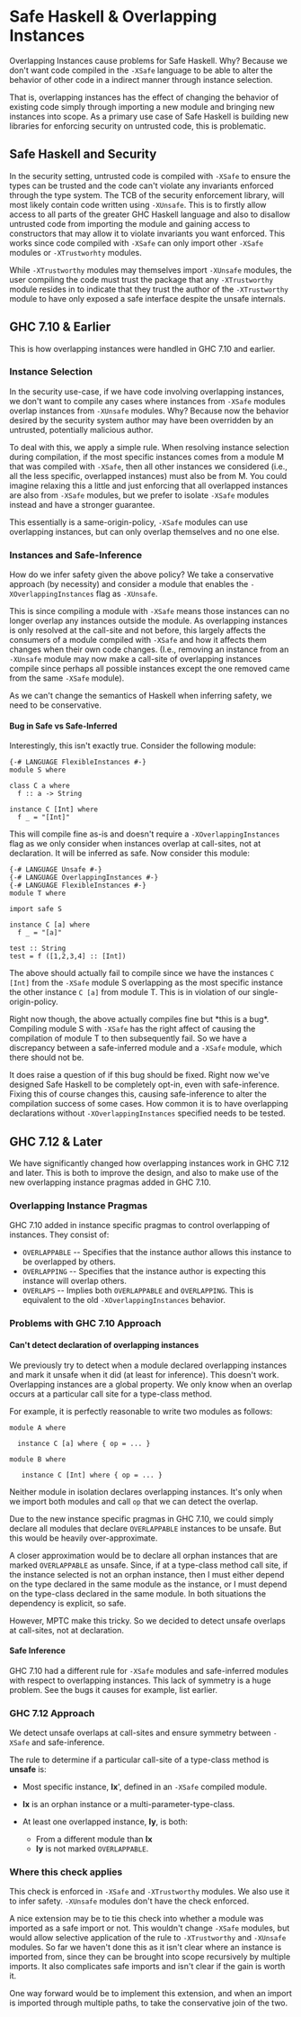 # Safe Haskell & Overlapping Instances


Overlapping Instances cause problems for Safe Haskell. Why? Because we
don't want code compiled in the `-XSafe` language to be able to alter
the behavior of other code in a indirect manner through instance
selection.


That is, overlapping instances has the effect of changing the behavior
of existing code simply through importing a new module and bringing
new instances into scope. As a primary use case of Safe Haskell is
building new libraries for enforcing security on untrusted code, this
is problematic.

## Safe Haskell and Security


In the security setting, untrusted code is compiled with `-XSafe` to
ensure the types can be trusted and the code can't violate any
invariants enforced through the type system. The TCB of the security
enforcement library, will most likely contain code written using
`-XUnsafe`. This is to firstly allow access to all parts of the
greater GHC Haskell language and also to disallow untrusted code from
importing the module and gaining access to constructors that may allow
it to violate invariants you want enforced. This works since code
compiled with `-XSafe` can only import other `-XSafe` modules or
`-XTrustworhty` modules.


While `-XTrustworthy` modules may themselves import `-XUnsafe`
modules, the user compiling the code must trust the package that any
`-XTrustworthy` module resides in to indicate that they trust the
author of the `-XTrustworthy` module to have only exposed a safe
interface despite the unsafe internals.

## GHC 7.10 & Earlier


This is how overlapping instances were handled in GHC 7.10 and earlier.

### Instance Selection


In the security use-case, if we have code involving overlapping
instances, we don't want to compile any cases where instances from
`-XSafe` modules overlap instances from `-XUnsafe` modules. Why?
Because now the behavior desired by the security system author may
have been overridden by an untrusted, potentially malicious author.


To deal with this, we apply a simple rule. When resolving instance
selection during compilation, if the most specific instances comes
from a module M that was compiled with `-XSafe`, then all other
instances we considered (i.e., all the less specific, overlapped
instances) must also be from M. You could imagine relaxing this a
little and just enforcing that all overlapped instances are also from
`-XSafe` modules, but we prefer to isolate `-XSafe` modules instead
and have a stronger guarantee.


This essentially is a same-origin-policy, `-XSafe` modules can use
overlapping instances, but can only overlap themselves and no one
else.

### Instances and Safe-Inference


How do we infer safety given the above policy? We take a conservative
approach (by necessity) and consider a module that enables the
`-XOverlappingInstances` flag as `-XUnsafe`.


This is since compiling a module with `-XSafe` means those instances
can no longer overlap any instances outside the module. As overlapping
instances is only resolved at the call-site and not before, this
largely affects the consumers of a module compiled with `-XSafe` and
how it affects them changes when their own code changes. (I.e.,
removing an instance from an `-XUnsafe` module may now make a
call-site of overlapping instances compile since perhaps all possible
instances except the one removed came from the same `-XSafe` module).


As we can't change the semantics of Haskell when inferring safety, we
need to be conservative.

#### Bug in Safe vs Safe-Inferred


Interestingly, this isn't exactly true. Consider the following module:

```wiki
{-# LANGUAGE FlexibleInstances #-}
module S where

class C a where
  f :: a -> String

instance C [Int] where
  f _ = "[Int]"
```


This will compile fine as-is and doesn't require a
`-XOverlappingInstances` flag as we only consider when instances
overlap at call-sites, not at declaration. It will be inferred as
safe. Now consider this module:

```wiki
{-# LANGUAGE Unsafe #-}
{-# LANGUAGE OverlappingInstances #-}
{-# LANGUAGE FlexibleInstances #-}
module T where

import safe S

instance C [a] where
  f _ = "[a]"

test :: String
test = f ([1,2,3,4] :: [Int])
```


The above should actually fail to compile since we have the instances
`C [Int]` from the `-XSafe` module S overlapping as the most specific
instance the other instance `C [a]` from module T. This is in
violation of our single-origin-policy.


Right now though, the above actually compiles fine but \*this is a
bug\*. Compiling module S with `-XSafe` has the right affect of causing
the compilation of module T to then subsequently fail. So we have a
discrepancy between a safe-inferred module and a `-XSafe` module,
which there should not be.


It does raise a question of if this bug should be fixed. Right now
we've designed Safe Haskell to be completely opt-in, even with
safe-inference. Fixing this of course changes this, causing
safe-inference to alter the compilation success of some cases. How
common it is to have overlapping declarations without
`-XOverlappingInstances` specified needs to be tested.

## GHC 7.12 & Later


We have significantly changed how overlapping instances work in 
GHC 7.12 and later. This is both to improve the design, and also to
make use of the new overlapping instance pragmas added in GHC 7.10.

### Overlapping Instance Pragmas


GHC 7.10 added in instance specific pragmas to control overlapping
of instances. They consist of:

- `OVERLAPPABLE` -- Specifies that the instance author allows this
  instance to be overlapped by others.
- `OVERLAPPING` -- Specifies that the instance author is expecting
  this instance will overlap others.
- `OVERLAPS` -- Implies both `OVERLAPPABLE` and `OVERLAPPING`. This is
  equivalent to the old `-XOverlappingInstances` behavior.

### Problems with GHC 7.10 Approach

#### Can't detect declaration of overlapping instances


We previously try to detect when a module declared overlapping
instances and mark it unsafe when it did (at least for inference).
This doesn't work. Overlapping instances are a global property.
We only know when an overlap occurs at a particular call site for
a type-class method.


For example, it is perfectly reasonable to write two modules
as follows:

```wiki
module A where

  instance C [a] where { op = ... }

module B where

   instance C [Int] where { op = ... }
```


Neither module in isolation declares overlapping instances. It's
only when we import both modules and call `op` that we can detect
the overlap.


Due to the new instance specific pragmas in GHC 7.10, we could 
simply declare all modules that declare `OVERLAPPABLE` instances
to be unsafe. But this would be heavily over-approximate.


A closer approximation would be to declare all orphan instances
that are marked `OVERLAPPABLE` as unsafe. Since, if at a
type-class method call site, if the instance selected is not
an orphan instance, then I must either depend on the type
declared in the same module as the instance, or I must depend
on the type-class declared in the same module. In both situations
the dependency is explicit, so safe.


However, MPTC make this tricky. So we decided to detect unsafe
overlaps at call-sites, not at declaration.

#### Safe Inference


GHC 7.10 had a different rule for `-XSafe` modules and
safe-inferred modules with respect to overlapping instances.
This lack of symmetry is a huge problem. See the bugs it
causes for example, list earlier.

### GHC 7.12 Approach


We detect unsafe overlaps at call-sites and ensure symmetry
between `-XSafe` and safe-inference.


The rule to determine if a particular call-site of a type-class
method is **unsafe** is:

- Most specific instance, **Ix**', defined in an `-XSafe`
  compiled module.
- **Ix** is an orphan instance or a multi-parameter-type-class.
- At least one overlapped instance, **Iy**, is both:

  - From a different module than **Ix**
  - **Iy** is not marked `OVERLAPPABLE`.

### Where this check applies


This check is enforced in `-XSafe` and `-XTrustworthy` modules.
We also use it to infer safety. `-XUnsafe` modules don't have the
check enforced.


A nice extension may be to tie this check into whether a module was
imported as a safe import or not. This wouldn't change `-XSafe`
modules, but would allow selective application of the rule to
`-XTrustworthy` and `-XUnsafe` modules. So far we haven't done this
as it isn't clear where an instance is imported from, since they
can be brought into scope recursively by multiple imports. It also
complicates safe imports and isn't clear if the gain is worth it.


One way forward would be to implement this extension, and when an
import is imported through multiple paths, to take the conservative
join of the two.
